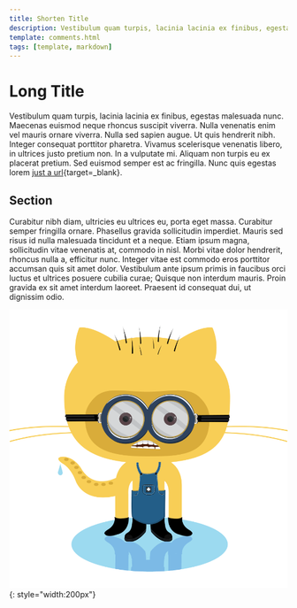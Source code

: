 ```yaml
---
title: Shorten Title
description: Vestibulum quam turpis, lacinia lacinia ex finibus, egestas malesuada nunc. Maecenas euismod neque rhoncus suscipit viverra. Nulla venenatis enim vel mauris ornare viverra.
template: comments.html
tags: [template, markdown]
---
```


# Long Title

Vestibulum quam turpis, lacinia lacinia ex finibus, egestas malesuada nunc. Maecenas euismod neque rhoncus suscipit viverra. Nulla venenatis enim vel mauris ornare viverra. Nulla sed sapien augue. Ut quis hendrerit nibh. Integer consequat porttitor pharetra. Vivamus scelerisque venenatis libero, in ultrices justo pretium non. In a vulputate mi. Aliquam non turpis eu ex placerat pretium. Sed euismod semper est ac fringilla. Nunc quis egestas lorem [just a url][3os-url]{target=\_blank}.

## Section

Curabitur nibh diam, ultricies eu ultrices eu, porta eget massa. Curabitur semper fringilla ornare. Phasellus gravida sollicitudin imperdiet. Mauris sed risus id nulla malesuada tincidunt et a neque. Etiam ipsum magna, sollicitudin vitae venenatis at, commodo in nisl. Morbi vitae dolor hendrerit, rhoncus nulla a, efficitur nunc. Integer vitae est commodo eros porttitor accumsan quis sit amet dolor. Vestibulum ante ipsum primis in faucibus orci luctus et ultrices posuere cubilia curae; Quisque non interdum mauris. Proin gravida ex sit amet interdum laoreet. Praesent id consequat dui, ut dignissim odio.

![minion][minion-img]{: style="width:200px"}

<!-- appendices -->

<!-- urls -->

[3os-url]: https://3os.org/ '3os Homepage'

<!-- images -->

[minion-img]: /assets/images/markdown-cheatsheet/minion.png 'Title of the image'

<!--css-->

<!-- end appendices -->
